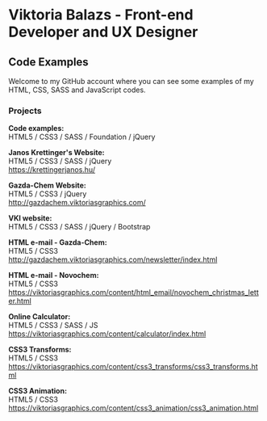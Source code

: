 # Viktoria Balazs - Front-end Developer and UX Designer
## Code Examples
Welcome to my GitHub account where you can see some examples of my HTML, CSS, SASS and JavaScript codes.
### Projects

**Code examples:**<br/>
HTML5 / CSS3 / SASS / Foundation / jQuery<br/>

**Janos Krettinger's Website:**<br/>
HTML5 / CSS3 / SASS / jQuery<br/>
https://krettingerjanos.hu/

**Gazda-Chem Website:**<br/>
HTML5 / CSS3 / jQuery<br/>
http://gazdachem.viktoriasgraphics.com/

**VKI website:**<br/>
HTML5 / CSS3 / SASS / jQuery / Bootstrap<br/>

**HTML e-mail - Gazda-Chem:**<br/>
HTML5 / CSS3<br/>
http://gazdachem.viktoriasgraphics.com/newsletter/index.html

**HTML e-mail - Novochem:**<br/>
HTML5 / CSS3<br/>
https://viktoriasgraphics.com/content/html_email/novochem_christmas_letter.html

**Online Calculator:**<br/>
HTML5 / CSS3 / SASS / JS<br/>
https://viktoriasgraphics.com/content/calculator/index.html

**CSS3 Transforms:**<br/>
HTML5 / CSS3<br/>
https://viktoriasgraphics.com/content/css3_transforms/css3_transforms.html

**CSS3 Animation:**<br/>
HTML5 / CSS3<br/>
https://viktoriasgraphics.com/content/css3_animation/css3_animation.html
